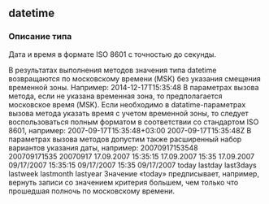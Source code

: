 ## datetime
### Описание типа
Дата и время в формате ISO 8601 с точностью до секунды.

В результатах выполнения методов значения типа datetime возвращаются по московскому времени (MSK) без указания смещения временной зоны.
Например: 2014-12-17T15:35:48
В параметрах вызова метода, если не указана временная зона, то предполагается московское время (MSK).
Если необходимо в datatime-параметрах вызова метода указать время с учетом временной зоны, то следует воспользоваться полным форматом в соответствии со стандартом ISO 8601, например:
2007-09-17T15:35:48+03:00
2007-09-17T15:35:48Z
В параметрах вызова методов допустим также расширенный набор вариантов указания даты, например:
20070917153548	
200709171535
20070917
17.09.2007 15:35:15
17.09.2007 15:35
17.09.2007
09/17/2007 15:35:15
09/17/2007 15:35
09/17/2007
today
lastday
last3days
lastweek
lastmonth
lastyear
Значение «today» предписывает, например, вернуть записи со значением критерия большем, чем только что прошедшая полночь по московскому времени.
